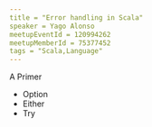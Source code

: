 ```yaml
---
title = "Error handling in Scala"
speaker = Yago Alonso
meetupEventId = 120994262
meetupMemberId = 75377452
tags = "Scala,Language"
---
```

A Primer
* Option
* Either
* Try